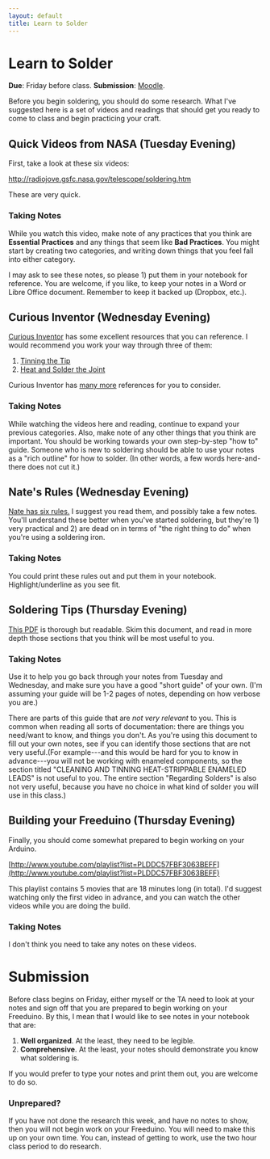 ```yaml
---
layout: default
title: Learn to Solder
---
```


# Learn to Solder
**Due**: Friday before class.
**Submission**: [Moodle]().

Before you begin soldering, you should do some research. What I've suggested here is a set of videos and readings that should get you ready to come to class and begin practicing your craft.

## Quick Videos from NASA (Tuesday Evening)

First, take a look at these six videos:

http://radiojove.gsfc.nasa.gov/telescope/soldering.htm

These are very quick. 

### Taking Notes

While you watch this video, make note of any practices that you think are **Essential Practices** and any things that seem like **Bad Practices**. You might start by creating two categories, and writing down things that you feel fall into either category.

I may ask to see these notes, so please 1) put them in your notebook for reference. You are welcome, if you like, to keep your notes in a Word or Libre Office document. Remember to keep it backed up (Dropbox, etc.).

## Curious Inventor (Wednesday Evening)

[Curious Inventor](http://curiousinventor.com) has some excellent resources that you can reference. I would recommend you work your way through three of them:

1. [Tinning the Tip](http://store.curiousinventor.com/guides/how_to_solder/cleantip)
1. [Heat and Solder the Joint](http://store.curiousinventor.com/guides/how_to_solder/heat_solder)

Curious Inventor has [many more](http://store.curiousinventor.com/guides/how_to_solder/ref) references for you to consider. 

### Taking Notes

While watching the videos here and reading, continue to expand your previous categories. Also, make note of any other things that you think are important. You should be working towards your own step-by-step "how to" guide. Someone who is new to soldering should be able to use your notes as a "rich outline" for how to solder. (In other words, a few words here-and-there does not cut it.)

## Nate's Rules (Wednesday Evening)

[Nate has six rules.](http://www.sparkfun.com/tutorials/106) I suggest you read them, and possibly take a few notes. You'll understand these better when you've started soldering, but they're 1) very practical and 2) are dead on in terms of "the right thing to do" when you're using a soldering iron.

### Taking Notes

You could print these rules out and put them in your notebook. Highlight/underline as you see fit.

## Soldering Tips (Thursday Evening)

[This PDF](http://www.ladyada.net/media/common/soldering.pdf) is thorough but readable. Skim this document, and read in more depth those sections that you think will be most useful to you.

### Taking Notes

Use it to help you go back through your notes from Tuesday and Wednesday, and make sure you have a good "short guide" of your own. (I'm assuming your guide will be 1-2 pages of notes, depending on how verbose you are.)

There are parts of this guide that are *not very relevant* to you. This is common when reading all sorts of documentation: there are things you need/want to know, and things you don't. As you're using this document to fill out your own notes, see if you can identify those sections that are not very useful.(For example---and this would be hard for you to know in advance---you will not be working with enameled components, so the section titled "CLEANING AND TINNING HEAT-STRIPPABLE ENAMELED LEADS" is not useful to you. The entire section "Regarding Solders" is also not very useful, because you have no choice in what kind of solder you will use in this class.)

## Building your Freeduino (Thursday Evening)

Finally, you should come somewhat prepared to begin working on your Arduino.

[http://www.youtube.com/playlist?list=PLDDC57FBF3063BEFF](http://www.youtube.com/playlist?list=PLDDC57FBF3063BEFF)

This playlist contains 5 movies that are 18 minutes long (in total). I'd suggest watching only the first video in advance, and you can watch the other videos while you are doing the build.

### Taking Notes

I don't think you need to take any notes on these videos.

# Submission

Before class begins on Friday, either myself or the TA need to look at your notes and sign off that you are prepared to begin working on your Freeduino. By this, I mean that I would like to see notes in your notebook that are:

1. **Well organized**. At the least, they need to be legible. 
2. **Comprehensive**. At the least, your notes should demonstrate you know what soldering is.

If you would prefer to type your notes and print them out, you are welcome to do so.

### Unprepared?

If you have not done the research this week, and have no notes to show, then you will not begin work on your Freeduino. You will need to make this up on your own time. You can, instead of getting to work, use the two hour class period to do research.